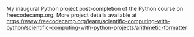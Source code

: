 My inaugural Python project post-completion of the Python course on freecodecamp.org. More project details available at https://www.freecodecamp.org/learn/scientific-computing-with-python/scientific-computing-with-python-projects/arithmetic-formatter
